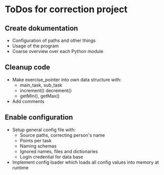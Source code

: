 
# ToDos for correction project

## Create dokumentation

- Configuration of paths and other things
- Usage of the program
- Coarse overview over each Python module

## Cleanup code

- Make exercise_pointer into own data structure with:
    - main_task, sub_task
    - increment() decrement()
    - getMin(), getMax()
- Add comments

## Enable configuration

- Setup general config file with:
    - Source paths, correcting person's name
    - Points per task
    - Naming schemas
    - Ignored names, files and dictionaries
    - Login credential for data base
- Implement config loader which loads all config values into memory at runtime